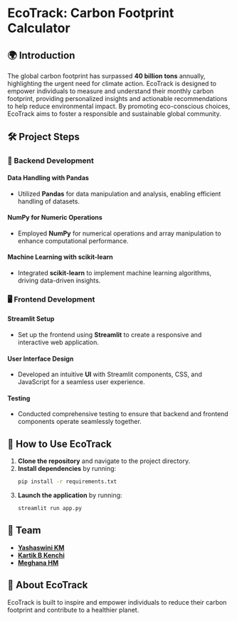 <!DOCTYPE html>
<html>

# EcoTrack: Carbon Footprint Calculator

## 🌍 Introduction

The global carbon footprint has surpassed **40 billion tons** annually, highlighting the urgent need for climate action. EcoTrack is designed to empower individuals to measure and understand their monthly carbon footprint, providing personalized insights and actionable recommendations to help reduce environmental impact. By promoting eco-conscious choices, EcoTrack aims to foster a responsible and sustainable global community.

## 🛠️ Project Steps

### 🧩 Backend Development

#### **Data Handling with Pandas**
- Utilized **Pandas** for data manipulation and analysis, enabling efficient handling of datasets.

#### **NumPy for Numeric Operations**
- Employed **NumPy** for numerical operations and array manipulation to enhance computational performance.

#### **Machine Learning with scikit-learn**
- Integrated **scikit-learn** to implement machine learning algorithms, driving data-driven insights.

### 🖥️ Frontend Development

#### **Streamlit Setup**
- Set up the frontend using **Streamlit** to create a responsive and interactive web application.

#### **User Interface Design**
- Developed an intuitive **UI** with Streamlit components, CSS, and JavaScript for a seamless user experience.

#### **Testing**
- Conducted comprehensive testing to ensure that backend and frontend components operate seamlessly together.

## 🚀 How to Use EcoTrack

1. **Clone the repository** and navigate to the project directory.
2. **Install dependencies** by running:
    ```bash
    pip install -r requirements.txt
    ```
3. **Launch the application** by running:
    ```bash
    streamlit run app.py
    ```

## 👥 Team

- **[Yashaswini KM](https://github.com/Yashaswinikm11)** 
- **[Kartik B Kenchi](https://github.com/karticoder)**
- **[Meghana HM](https://github.com/Meghana-HM-1007)**

## 🌱 About EcoTrack

EcoTrack is built to inspire and empower individuals to reduce their carbon footprint and contribute to a healthier planet.

</html>
